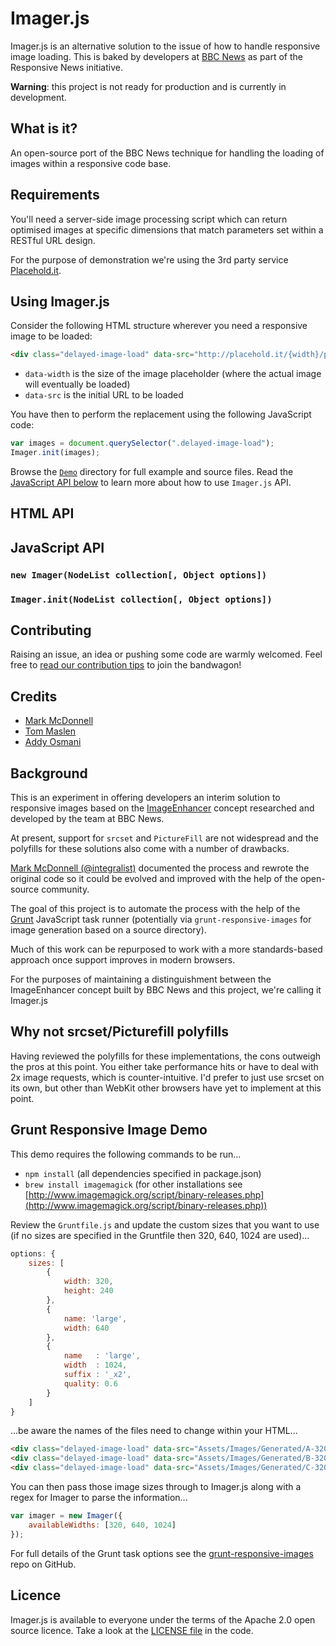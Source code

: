 # Imager.js

Imager.js is an alternative solution to the issue of how to handle responsive image loading.
This is baked by developers at [BBC News](http://responsivenews.co.uk/) as part of the Responsive News initiative.

**Warning**: this project is not ready for production and is currently in development.

## What is it?

An open-source port of the BBC News technique for handling the loading of images within a responsive code base.

## Requirements

You'll need a server-side image processing script which can return optimised images at specific dimensions that match parameters set within a RESTful URL design.

For the purpose of demonstration we're using the 3rd party service [Placehold.it](http://placehold.it/).

## Using Imager.js

Consider the following HTML structure wherever you need a responsive image to be loaded:

```html
<div class="delayed-image-load" data-src="http://placehold.it/{width}/picture.jpg" data-width="340"></div>
```

 * `data-width` is the size of the image placeholder (where the actual image will eventually be loaded)
 * `data-src` is the initial URL to be loaded

You have then to perform the replacement using the following JavaScript code:

```javascript
var images = document.querySelector(".delayed-image-load");
Imager.init(images);
```

Browse the [`Demo`](Demo) directory for full example and source files.
Read the [JavaScript API below](README.md#Javascript-API) to learn more about how to use `Imager.js` API.

## HTML API

## JavaScript API

### `new Imager(NodeList collection[, Object options])`

### `Imager.init(NodeList collection[, Object options])`

## Contributing

Raising an issue, an idea or pushing some code are warmly welcomed.
Feel free to [read our contribution tips](CONTRIBUTING.md) to join the bandwagon!

## Credits

 * [Mark McDonnell](http://twitter.com/integralist)
 * [Tom Maslen](http://twitter.com/tmaslen)
 * [Addy Osmani](http://twitter.com/addyosmani)

## Background

This is an experiment in offering developers an interim solution to responsive images based on the [ImageEnhancer](https://gist.github.com/Integralist/6157139) concept researched and developed by the team at BBC News.

At present, support for `srcset` and `PictureFill` are not widespread and the polyfills for these solutions also come with a number of drawbacks.

[Mark McDonnell (@integralist)](http://twitter.com/Integralist) documented the process and rewrote the original code so it could be evolved and improved with the help of the open-source community.

The goal of this project is to automate the process with the help of the [Grunt](http://gruntjs.com/) JavaScript task runner (potentially via `grunt-responsive-images` for image generation based on a source directory).

Much of this work can be repurposed to work with a more standards-based approach once support improves in modern browsers.

For the purposes of maintaining a distinguishment between the ImageEnhancer concept built by BBC News and this project, we're calling it Imager.js

## Why not srcset/Picturefill polyfills

Having reviewed the polyfills for these implementations, the cons outweigh the pros at this point. You either take performance hits or have to deal with 2x image requests, which is counter-intuitive. I'd prefer to just use srcset on its own, but other than WebKit other browsers have yet to implement at this point.

## Grunt Responsive Image Demo

This demo requires the following commands to be run...

- `npm install` (all dependencies specified in package.json)
- `brew install imagemagick` (for other installations see [http://www.imagemagick.org/script/binary-releases.php](http://www.imagemagick.org/script/binary-releases.php))

Review the `Gruntfile.js` and update the custom sizes that you want to use (if no sizes are specified in the Gruntfile then 320, 640, 1024 are used)...

```js
options: {
    sizes: [
        {
            width: 320,
            height: 240
        },
        {
            name: 'large',
            width: 640
        },
        {
            name   : 'large',
            width  : 1024,
            suffix : '_x2',
            quality: 0.6
        }
    ]
}
```

...be aware the names of the files need to change within your HTML...

```html
<div class="delayed-image-load" data-src="Assets/Images/Generated/A-320.jpg" data-width="1024"></div>
<div class="delayed-image-load" data-src="Assets/Images/Generated/B-320.jpg" data-width="1024"></div>
<div class="delayed-image-load" data-src="Assets/Images/Generated/C-320.jpg" data-width="1024"></div>
```

You can then pass those image sizes through to Imager.js along with a regex for Imager to parse the information...

```js
var imager = new Imager({
    availableWidths: [320, 640, 1024]
});
```

For full details of the Grunt task options see the [grunt-responsive-images](https://github.com/andismith/grunt-responsive-images/) repo on GitHub.

## Licence

Imager.js is available to everyone under the terms of the Apache 2.0 open source licence.
Take a look at the [LICENSE file](LICENSE) in the code.
